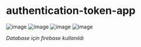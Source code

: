 # authentication-token-app
![image](https://github.com/senayazicioglu/authentication-token-app/assets/79763384/918e5dac-b31f-4f20-a3d4-b2a411b11f70)
![image](https://github.com/senayazicioglu/authentication-token-app/assets/79763384/277868e3-5b5a-48f0-b7f8-1aadc5a0406e)
![image](https://github.com/senayazicioglu/authentication-token-app/assets/79763384/636f11fe-8377-4d74-bca4-3d8096c01c90)
![image](https://github.com/senayazicioglu/authentication-token-app/assets/79763384/8ecabf0f-036b-446a-ad09-59e3977e8737)

*Database için firebase kullanıldı*
